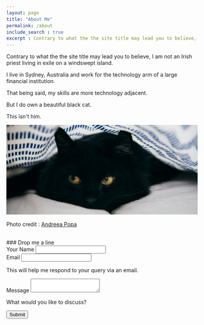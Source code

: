 ```yaml
---
layout: page
title: "About Me"
permalink: /about
include_search : true
excerpt : Contrary to what the the site title may lead you to believe, I am not an Irish priest living in exile on a windswept island.
---
```

Contrary to what the the site title may lead you to believe, I am not an Irish priest living in exile on a windswept island.

I live in Sydney, Australia and work for the technology arm of a large financial institution.    

That being said, my skills are more technology adjacent.    

But I do own a beautiful black cat.

This isn't him.  

![](/assets/images/andreea-popa-6ST6S6i9IGM-unsplash-original.jpg "A black cat")

Photo credit : [Andreea Popa](https://unsplash.com/@elfcodobelf "Unsplash")

<br>
### Drop me a line
<br>

<form
  action="https://formspree.io/f/mqaqzpgo"
  class="fs-form"
  target="_top"
  method="POST">
  <div class="fs-field">
    <label class="fs-label" for="name">Your Name</label>
    <input class="fs-input" id="name" name="name" required />
  </div>
  <div class="fs-field">
    <label class="fs-label" for="email">Email</label>
    <input class="fs-input" id="email" name="email" required />
    <p class="fs-description">
      This will help me respond to your query via an email.
    </p>
  </div>
  <div class="fs-field">
    <label class="fs-label" for="message">Message</label>
    <textarea
      class="fs-textarea"
      id="message"
      name="message"
      required
    ></textarea>
    <p class="fs-description">What would you like to discuss?</p>
  </div>
  <div class="fs-button-group">
    <button class="fs-button" type="submit">Submit</button>
  </div>
</form>